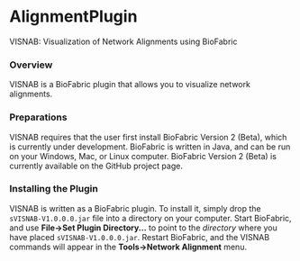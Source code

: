 # AlignmentPlugin
VISNAB: Visualization of Network Alignments using BioFabric

### Overview

VISNAB is a BioFabric plugin that allows you to visualize network alignments.

### Preparations

VISNAB requires that the user first install BioFabric Version 2 (Beta), which is currently under development. BioFabric is written in Java, and can be run on your Windows, Mac, or Linux computer. BioFabric Version 2 (Beta) is currently available on the GitHub project page.

### Installing the Plugin

VISNAB is written as a BioFabric plugin. To install it, simply drop the `sVISNAB-V1.0.0.0.jar` file into a directory on your computer. Start BioFabric, and use __File->Set Plugin Directory...__ to point to the *directory* where you have placed `sVISNAB-V1.0.0.0.jar`. Restart BioFabric, and the VISNAB commands will appear in the __Tools->Network Alignment__ menu. 